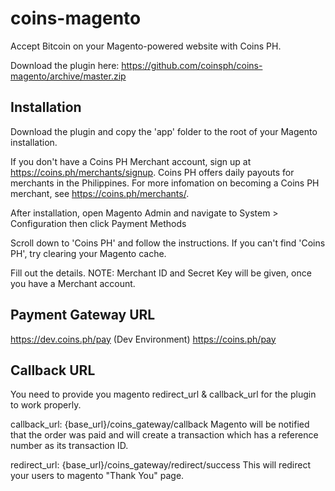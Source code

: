 coins-magento
================

Accept Bitcoin on your Magento-powered website with Coins PH. 

Download the plugin here: https://github.com/coinsph/coins-magento/archive/master.zip

Installation
-------

Download the plugin and copy the 'app' folder to the root of your Magento installation.

If you don't have a Coins PH Merchant account, sign up at https://coins.ph/merchants/signup. Coins PH offers daily payouts for merchants in the Philippines. For more infomation on becoming a Coins PH merchant, see https://coins.ph/merchants/.

After installation, open Magento Admin and navigate to System > Configuration then click Payment Methods

Scroll down to 'Coins PH' and follow the instructions. If you can't find 'Coins PH', try clearing your Magento cache.

Fill out the details.
NOTE: Merchant ID and Secret Key will be given, once you have a Merchant account.

Payment Gateway URL
-------
https://dev.coins.ph/pay (Dev Environment)
https://coins.ph/pay


Callback URL
-------
You need to provide you magento redirect_url & callback_url for the plugin to work properly.

callback_url: {base_url}/coins_gateway/callback
Magento will be notified that the order was paid and will create a transaction which has a reference number as its transaction ID.

redirect_url: {base_url}/coins_gateway/redirect/success
This will redirect your users to magento "Thank You" page.